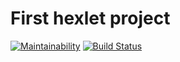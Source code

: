 
# First hexlet project 
[![Maintainability](https://api.codeclimate.com/v1/badges/e4eff6ca224f4afb9fb1/maintainability)](https://codeclimate.com/github/dmivtr/project-lvl1-s308/maintainability)
[![Build Status](https://travis-ci.org/dmivtr/project-lvl1-s308.svg?branch=master)](https://travis-ci.org/dmivtr/project-lvl1-s308)
